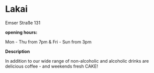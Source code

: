 # Lakai

Emser Straße 131

**opening hours:**

Mon - Thu from 7pm & Fri - Sun from 3pm


**Description**

In addition to our wide range of non-alcoholic and alcoholic drinks are delicious coffee - and weekends fresh CAKE!